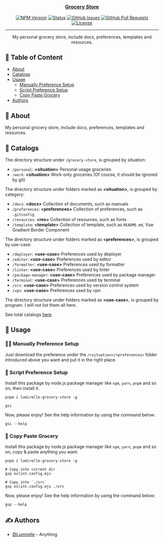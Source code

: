 <h1 align="center">
  <a href="https://github.com/Lumirelle/grocery-store" rel="noopener">
</h1>

<h3 align="center">Grocery Store</h3>

<div align="center">

[![NPM Version](https://img.shields.io/npm/v/lumirelle-grocery-store)](https://www.npmjs.com/package/lumirelle-grocery-store)
[![Status](https://img.shields.io/badge/status-active-success.svg)](.)
[![GitHub Issues](https://img.shields.io/github/issues/Lumirelle/grocery-store.svg)](https://github.com/Lumirelle/grocery-store/issues)
[![GitHub Pull Requests](https://img.shields.io/github/issues-pr/Lumirelle/grocery-store.svg)](https://github.com/Lumirelle/grocery-store/pulls)
[![License](https://img.shields.io/badge/license-MIT-blue.svg)](/LICENSE)

</div>

---

<p align="center"> My personal grocery store, include docs, preferences, templates and resources.
    <br>
</p>

## 📝 Table of Content

- [About](#about)
- [Catalogs](#catalogs)
- [Usage](#usage)
  - [Manually Preference Setup](#manually_setup)
  - [Script Preference Setup](#script_setup)
  - [Copy Paste Grocery](#copy_paste_grocery)
- [Authors](#authors)

## 🧐 About <a name="about"></a>

My personal grocery store, include docs, preferences, templates and resources.

## 📑 Catalogs <a name="catalogs"></a>

The directory structure under `/grocery-store`, is grouped by situation:

- `/personal`: **&lt;situation&gt;** Personal usage groceries
- `/work`: **&lt;situation&gt;** Work-only groceries (Of course, it should be ignored by git)

The directory structure under folders marked as **&lt;situation&gt;**, is grouped by category:

- `/docs`: **&lt;docs&gt;** Collection of documents, such as manuals
- `/preferences`: **&lt;preferences&gt;** Collection of preferences, such as `.gitconfig`
- `/resources`: **&lt;res&gt;** Collection of resources, such as fonts
- `/template`: **&lt;template&gt;** Collection of template, such as `README.md`, Vue Gradient Border Component

The directory structure under folders marked as **&lt;preferences&gt;**, is grouped by use-case:

- `/deployer`: **&lt;use-case&gt;** Preferences used by deployer
- `/editor`: **&lt;use-case&gt;** Preferences used by editor
- `/formatter`: **&lt;use-case&gt;** Preferences used by formatter
- `/linter`: **&lt;use-case&gt;** Preferences used by linter
- `/package-manager`: **&lt;use-case&gt;** Preferences used by package manager
- `/terminal`: **&lt;use-case&gt;** Preferences used by terminal
- `/vcs`: **&lt;use-case&gt;** Preferences used by version control system
- `/vpn`: **&lt;use-case&gt;** Preferences used by vpn

The directory structure under folders marked as **&lt;use-case&gt;**, is grouped by program. I will not list them all here.

See total catalogs [here](CATALOGS.json).

## 🎈 Usage <a name="usage"></a>

### ✋🏼 Manually Preference Setup <a name="manually_setup"></a>

Just download the preference under the `/<situation>/<preferences>` folder introduced above you want and put it in the right place.

### 📜 Script Preference Setup <a name="script_setup"></a>

Install this package by node.js package manager like `npm`, `yarn`, `pnpm` and so on, then install it.

```shell
pnpm i lumirelle-grocery-store -g

gsi
```

Now, please enjoy! See the help information by using the command below:

```shell
gsi --help
```

### 🤣 Copy Paste Grocery <a name="copy_paste_grocery"></a>

Install this package by node.js package manager like `npm`, `yarn`, `pnpm` and so on, copy & paste anything you want.

```shell
pnpm i lumirelle-grocery-store -g

# Copy into current dir
gsp eslint.config.mjs

# Copy into `./src`
gsp eslint.config.mjs ./src
```

Now, please enjoy! See the help information by using the command below:

```shell
gsp --help
```

## ✍️ Authors <a name="authors"></a>

- [@Lumirelle](https://github.com/Lumirelle) - Anything

